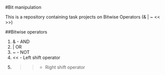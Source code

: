 #Bit manipulation

This is a repository containing task projects on Bitwise Operators (& | ~ << >>)

##Bitwise operators
1. & - AND
2. | OR
3. ~ - NOT
4. << - Left shift operator
5. >> - Right shift operator